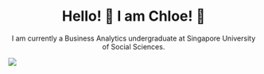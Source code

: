<h1 align="center">
Hello! 👋 I am Chloe! 🤠
</h1>

<p align="center">
        I am currently a Business Analytics undergraduate at Singapore University of Social Sciences.
</p>

<p align="centre">
    <a href="#"><image src="https://github-readme-stats.vercel.app/api?username=chloelamyw02&show_icons=true&theme=ayu-miraddge">
</p>